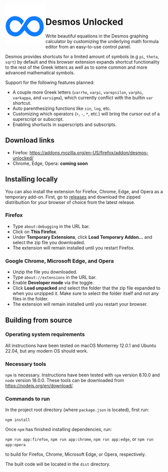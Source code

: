 <img align="left" src="public/images/logo/128.png">

# Desmos Unlocked
Write beautiful equations in the Desmos graphing calculator by customizing the underlying math formula editor
from an easy-to-use control panel.

Desmos provides shortcuts for a limited amount of symbols (e.g `pi`, `theta`, `sqrt`) by default and this browser
extension expands shortcut functionality to the rest of the Greek letters as well as to some common and
more advanced mathematical symbols.

Support for the following features planned:
* A couple more Greek letters (`varrho`, `varpi`, `varepsilon`, `varphi`, `varkappa`, and `varsigma`), which currently conflict with the builtin `var` shortcut.
* Auto parenthesizing functions like `sin`, `log`, etc.
* Customizing which operators (`+`, `-`, `*`, etc.) will bring the cursor out of a superscript or subscript.
* Enabling shortucts in superscripts and subscripts.

## Download links
* Firefox: https://addons.mozilla.org/en-US/firefox/addon/desmos-unlocked/
* Chrome, Edge, Opera: __coming soon__

## Installing locally
You can also install the extension for Firefox, Chrome, Edge, and Opera as a temporary add-on. First, go to 
[releases](https://github.com/SinclaM/desmos-unlocked/releases) and download the zipped distribuition for 
your browser of choice from the latest release.

### Firefox
* Type `about:debugging` in the URL bar.
* Click on __This Firefox__.
* Under __Temporary Extensions__, click __Load Temporary Addon...__ and select the zip file you downloaded.
* The extension will remain installed until you restart Firefox.

### Google Chrome, Microsoft Edge, and Opera
* Unzip the file you downloaded.
* Type `about://extensions` in the URL bar.
* Enable __Developer mode__ via the toggle.
* Click __Load unpacked__ and select the folder that the zip file expanded to when you unzipped it. Make sure to select the folder itself and not any files in the folder.
* The extension will remain installed until you restart your browser.

## Building from source
### Operating system requirements
All instructions have been tested on macOS Monterrey 12.0.1 and Ubuntu 22.04, but any modern OS should work.
### Necessary tools
`npm` is necessary. Instructions have been tested with `npm` version 8.10.0 and `node` version 18.0.0. These tools can be downloaded from https://nodejs.org/en/download/.
### Commands to run
In the project root directory (where `package.json` is located), first run:

`npm install`

Once `npm` has finished installing dependencies, run:

`npm run app:firefox`, `npm run app:chrome`, `npm run app:edge`, or `npm run app:opera`

to build for Firefox, Chrome, Microsoft Edge, or Opera, respectively.

The built code will be located in the `dist` directory.
